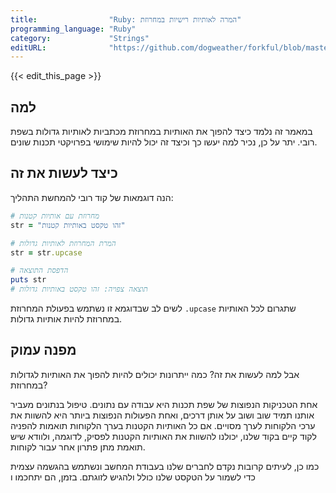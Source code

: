 ```yaml
---
title:                "Ruby: המרה לאותיות רישיות במחרוזת"
programming_language: "Ruby"
category:             "Strings"
editURL:              "https://github.com/dogweather/forkful/blob/master/content/he/ruby/capitalizing-a-string.md"
---
```


{{< edit_this_page >}}

## למה

במאמר זה נלמד כיצד להפוך את האותיות במחרוזת מכתביות לאותיות גדולות בשפת רובי. יתר על כן, נכיר למה יעשו כך וכיצד זה יכול להיות שימושי בפרויקטי תכנות שונים.

## כיצד לעשות את זה

הנה דוגמאות של קוד רובי להמחשת התהליך:

```Ruby
# מחרוזת עם אותיות קטנות
str = "זהו טקסט באותיות קטנות"

# המרת המחרוזת לאותיות גדולות
str = str.upcase

# הדפסת התוצאה
puts str
# תוצאה צפויה: זהו טקסט באותיות גדולות
```

לשים לב שבדוגמא זו נשתמש בפעולת המחרוזת `.upcase` שתגרום לכל האותיות במחרוזת להיות אותיות גדולות.

## מפנה עמוק

אבל למה לעשות את זה? כמה ייתרונות יכולים להיות להפוך את האותיות לגדולות במחרוזת?

אחת הטכניקות הנפוצות של שפת תכנות היא עבודה עם נתונים. טיפול בנתונים מעביר אותנו תמיד שוב ושוב על אותן דרכים, ואחת הפעולות הנפוצות ביותר היא להשוות את ערכי הלקוחות לערך מסויים. אם כל האותיות הקטנות בערך הלקוחות תואמות להפניה לקוד קיים בקוד שלנו, יכולנו להשוות את האותיות הקטנות לפסיק, לדוגמה, ולוודא שיש תואמת מתן פתרון אחר עבור לקוחות.

כמו כן, לעיתים קרובות נקדם לחברים שלנו בעבודת המחשב ונשתמש בהגשמה עצמית כדי לשמור על הטקסט שלנו כולל ולהגיש לזוגתם. בזמן, הם יתחכמו ו
